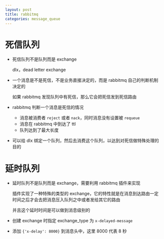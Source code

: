 ```yaml
---
layout: post
title: rabbitmq
categories: message_queue
---
```


# 死信队列

* 死信队列不是队列而是 exchange

  dlx，dead letter exchange

* 一个消息是不是死信，不是业务直接决定的，而是 rabbitmq 自己的判断机制决定的

  如果 rabbitmq 发现队列中有死信，那么它会把死信发到死信路由

* rabbitmq 判断一个消息是死信的情况

  * 消息被消费者 `reject` 或者 `nack`，同时消息没有设置被 `requeue`
  * 消息在 rabbitmq 中到达了 ttl
  * 队列达到了最大长度

* 可以给 dlx 绑定一个队列，然后去消费这个队列，以达到对死信做特殊处理的目的



# 延时队列

* 延时队列不是队列而是 exchange，需要利用 rabbitmq 插件来实现

  插件实现了一种特殊的类型的 exchange，它的特性就是在消息到达路由一定时间之后才会去把消息压入队列之中或者发给其它的路由

  并且这个延时时间是可以做到消息级别的

* 创建 exchange 时指定 exchange_type 为 `x-delayed-message`

* 添加 `{'x-delay': 8000}` 到消息头中，这里 8000 代表 8 秒